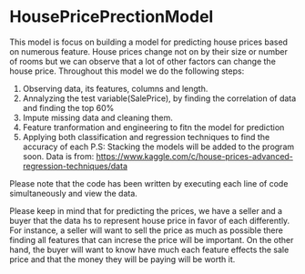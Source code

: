 # HousePricePrectionModel
This model is focus on building a model for predicting  house prices based on numerous feature.
House prices change not on by their size or number of rooms but we can observe that a lot of other factors can change the house price.
Throughout this model we do the following steps:
  1. Observing data, its features, columns and length.
  2. Annalyzing the test variable(SalePrice), by finding the correlation of data and finding the top 60%
  3. Impute missing data and cleaning them.
  4. Feature tranformation and engineering to fitn the model for prediction
  5. Applying both classification and regression techniques to find the accuracy of each
P.S: Stacking the models will be added to the program soon.
Data is from: https://www.kaggle.com/c/house-prices-advanced-regression-techniques/data 


Please note that the code has been written by executing each line of code simultaneously and view the data.

Please keep in mind that for predicting the prices, we have a seller and a buyer that the data hs to represent house price in favor of each differently. For instance, a seller will want to sell the price as much as possible there finding all features that can increse the price will be important. 
On the other hand, the buyer will want to know have much each feature effects the sale price and that the money they will be paying will be worth it.
